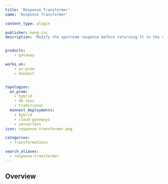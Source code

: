 ```yaml
---
title: 'Response Transformer'
name: 'Response Transformer'

content_type: plugin

publisher: kong-inc
description: 'Modify the upstream response before returning it to the client'


products:
    - gateway

works_on:
    - on-prem
    - konnect


topologies:
  on_prem:
    - hybrid
    - db-less
    - traditional
  konnect_deployments:
    - hybrid
    - cloud-gateways
    - serverless
icon: response-transformer.png

categories:
  - transformations

search_aliases:
  - response-transformer
---
```


## Overview
